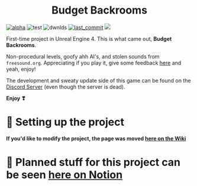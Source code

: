 <div align="center">

# Budget Backrooms

</div>

 [![alpha](https://img.shields.io/github/v/release/DavidJoacaRo/Budget-Backrooms?include_prereleases)](https://github.com/DavidJoacaRo/Budget-Backrooms/releases) ![test](https://img.shields.io/github/repo-size/DavidJoacaRo/Budget-Backrooms) ![dwnlds](https://img.shields.io/github/downloads/DavidJoacaRo/Budget-Backrooms/total) [![last_commit](https://img.shields.io/github/last-commit/DavidJoacaRo/Budget-Backrooms/main)](https://github.com/DavidJoacaRo/Budget-Backrooms/commits/main) [![](https://dcbadge.vercel.app/api/server/WVuTB56ag4?style=flat&theme=default-inverted)](https://discord.gg/WVuTB56ag4)

First-time project in Unreal Engine 4. This is what came out, **Budget Backrooms**.

Non-procedural levels, goofy ahh AI's, and stolen sounds from `freesound.org`. Appreciating if you play it, give some feedback  [here](https://forms.gle/KpLdoD4cHb7tFGoo6) and yeah, enjoy!

The development and sweaty update side of this game can be found on the [Discord Server](https://discord.gg/WVuTB56ag4) (even though the server is dead).

**Enjoy ❣**

# 🔧 Setting up the project
**If you'd like to modify the project, the page was moved [here on the Wiki](https://github.com/DavidJoacaRo/Budget-Backrooms/wiki/Modding)**


# 📔 Planned stuff for this project can be seen [here on Notion](https://dabardibid.notion.site/edb7d48c272949809fdd477942612e84?v=21d0a6ee219440918ecdd293aad7392a&pvs=4)
